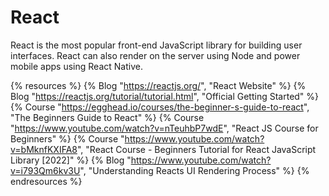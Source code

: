 <DedicatedRoadmap
  href='/react'
  title='React Roadmap'
  description='Click to check the detailed React Roadmap.'
/>

# React

React is the most popular front-end JavaScript library for building user interfaces. React can also render on the server using Node and power mobile apps using React Native.

{% resources %}
  {% Blog "https://reactjs.org/", "React Website" %}
  {% Blog "https://reactjs.org/tutorial/tutorial.html", "Official Getting Started" %}
  {% Course "https://egghead.io/courses/the-beginner-s-guide-to-react", "The Beginners Guide to React" %}
  {% Course "https://www.youtube.com/watch?v=nTeuhbP7wdE", "React JS Course for Beginners" %}
  {% Course "https://www.youtube.com/watch?v=bMknfKXIFA8", "React Course - Beginners Tutorial for React JavaScript Library [2022]" %}
  {% Blog "https://www.youtube.com/watch?v=i793Qm6kv3U", "Understanding Reacts UI Rendering Process" %}
{% endresources %}
